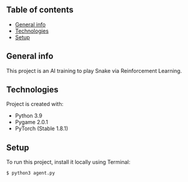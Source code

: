 ## Table of contents
* [General info](#general-info)
* [Technologies](#technologies)
* [Setup](#setup)

## General info
This project is an AI training to play Snake via Reinforcement Learning.
	
## Technologies
Project is created with:
* Python 3.9
* Pygame 2.0.1
* PyTorch (Stable 1.8.1)
	
## Setup
To run this project, install it locally using Terminal:

```
$ python3 agent.py
```

##

